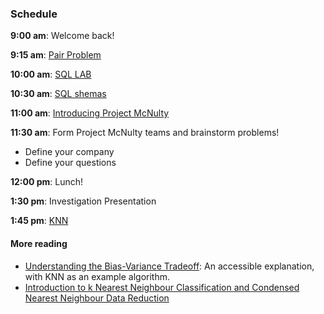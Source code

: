 ### Schedule

**9:00 am**: Welcome back! 

**9:15 am**: [Pair Problem](pair.md)

**10:00 am**: [SQL LAB](SQL_lab.md)

**10:30 am**: [SQL shemas](SQL_schemas.pdf)

**11:00 am**: [Introducing Project McNulty](McNulty.pdf)

**11:30 am**: Form Project McNulty teams and brainstorm problems!

 * Define your company
 * Define your questions

**12:00 pm**: Lunch!

**1:30 pm**: Investigation Presentation

**1:45 pm**: [KNN](Knn.pdf)



#### More reading

 * [Understanding the Bias-Variance Tradeoff](http://scott.fortmann-roe.com/docs/BiasVariance.html): An accessible explanation, with KNN as an example algorithm.
 * [Introduction to k Nearest Neighbour Classification and Condensed Nearest Neighbour Data Reduction](http://www.math.le.ac.uk/people/ag153/homepage/KNN/OliverKNN_Talk.pdf)

